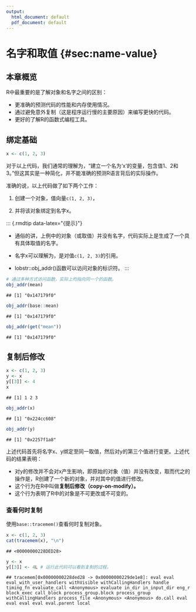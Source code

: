 ```yaml
---
output:
  html_document: default
  pdf_document: default
---
```


# 名字和取值 {#sec:name-value}



## 本章概览

R中最重要的是了解对象和名字之间的区别：

   - 更准确的预测代码的性能和内存使用情况。
   - 通过避免意外复制（这是程序运行慢的主要原因）来编写更快的代码。
   - 更好的了解R的函数式编程工具。
   
## 绑定基础


```r
x <- c(1, 2, 3)
```

对于以上代码，我们通常的理解为，“建立一个名为‘x’的变量，包含值1、2和3。”但这其实是一种简化，并不能准确的预测R语言背后的实际操作。

准确的说，以上代码做了如下两个工作：

1. 创建一个对象，值向量`c(1, 2, 3)`，

2. 并将该对象绑定到名字x。

::: {.rmdtip data-latex="{提示}"}
- 通俗的讲，上例中的对象（或取值）并没有名字，代码实际上是生成了一个具有具体取值的名字。

- 名字x可以理解为，是对值`c(1, 2, 3)`的引用。

- lobstr::obj_addr()函数可以访问对象的标识符。
:::


```r
# 通过多种方式访问函数，实际上均指向同一个的函数。
obj_addr(mean)
```

```
## [1] "0x147179f0"
```

```r
obj_addr(base::mean)
```

```
## [1] "0x147179f0"
```

```r
obj_addr(get("mean"))
```

```
## [1] "0x147179f0"
```

## 复制后修改


```r
x <- c(1, 2, 3)
y <- x
y[[3]] <- 4
x
```

```
## [1] 1 2 3
```

```r
obj_addr(x)
```

```
## [1] "0x224cc608"
```

```r
obj_addr(y)
```

```
## [1] "0x2257f1a8"
```

上述代码首先将名字x、y绑定至同一取值，然后对y的第三个值进行变更。上述代码的结果表明：

   - 对y的修改并不会对x产生影响，即原始的对象（值）并没有改变，取而代之的操作是，R创建了一个新的对象，并对其中的值进行修改。
   - 这个行为在R中叫做**复制后修改（copy-on-modify）。**
   - 这个行为表明了R中的对象是不可更改或不可变的。

### 查看何时复制

使用`base::tracemem()`查看何时复制对象。


```r
x <- c(1, 2, 3)
cat(tracemem(x), "\n")
```

```
## <00000000228DED28>
```

```r
y <- x
y[[3]] <- 4L # 运行此代码可以看到复制的过程。
```

```
## tracemem[0x00000000228ded28 -> 0x00000000229de1e8]: eval eval eval_with_user_handlers withVisible withCallingHandlers handle timing_fn evaluate_call <Anonymous> evaluate in_dir in_input_dir eng_r block_exec call_block process_group.block process_group withCallingHandlers process_file <Anonymous> <Anonymous> do.call eval eval eval eval eval.parent local
```
